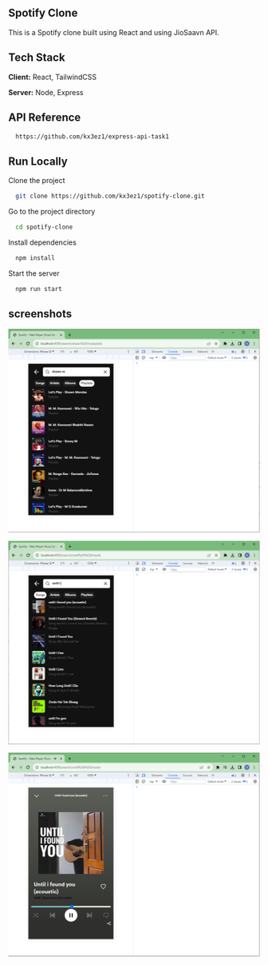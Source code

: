 <!-- write simple doc using react and spotify clone -->

## Spotify Clone

This is a Spotify clone built using React and using JioSaavn API.

<!-- react, tailwindcss -->

## Tech Stack

**Client:** React, TailwindCSS

**Server:** Node, Express

<!--  backend link  -->

## API Reference

```http
  https://github.com/kx3ez1/express-api-task1
```

## Run Locally

Clone the project

```bash
  git clone https://github.com/kx3ez1/spotify-clone.git
```

Go to the project directory

```bash
  cd spotify-clone
```

Install dependencies

```bash
  npm install
```

Start the server

```bash
  npm run start
```

## screenshots

<!--  github screenshot link  -->
<!--  https://github.com/kx3ez1/spotify-clone/blob/main/src/assets/screenshot1.PNG -->

![Screenshot](/src/assets/screenshot1.PNG)

![Screenshot](/src/assets/screenshot2.PNG)

![Screenshot](/src/assets/screenshot3.PNG)
